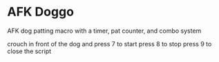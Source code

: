 # AFK Doggo
AFK dog patting macro with a timer, pat counter, and combo system

crouch in front of the dog and press 7 to start
press 8 to stop
press 9 to close the script
